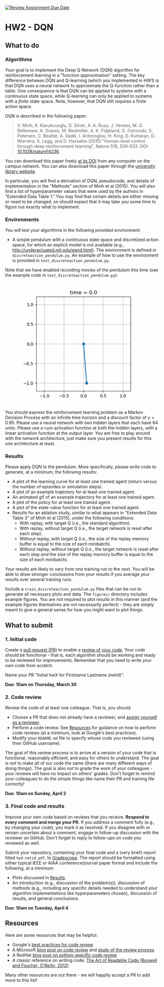 [![Review Assignment Due Date](https://classroom.github.com/assets/deadline-readme-button-8d59dc4de5201274e310e4c54b9627a8934c3b88527886e3b421487c677d23eb.svg)](https://classroom.github.com/a/7unT-400)
# HW2 - DQN

## What to do

### Algorithms
Your goal is to implement the Deep Q Network (DQN) algorithm for reinforcement learning in a "function approximation" setting. The key difference between DQN and Q-learning (which you implemented in HW1) is that DQN uses a neural network to approximate the Q-function rather than a table. One consequence is that DQN can be applied to systems with a *continuous* state space, while Q-learning can only be applied to systems with a *finite* state space. Note, however, that DQN still requires a finite action space.

DQN is described in the following paper:

> V. Mnih, K. Kavukcuoglu, D. Silver, A. A. Rusu, J. Veness, M. G. Bellemare, A. Graves, M. Riedmiller, A. K. Fidjeland, G. Ostrovski, S. Petersen, C. Beattie, A. Sadik, I. Antonoglou, H. King, D. Kumaran, D. Wierstra, S. Legg, and D. Hassabis (2015) "Human-level control through deep reinforcement learning", Nature 518, 529–533. DOI: [10.1038/nature14236](https://dx.doi.org/10.1038/nature14236).

You can download this paper freely [at its DOI](https://dx.doi.org/10.1038/nature14236) from any computer on the campus network. You can also download this paper through the [university library website](https://library.illinois.edu).

In particular, you will find a derivation of DQN, pseudocode, and details of implementation in the "Methods" section of Mnih et al (2015). You will also find a list of hyperparameter values that were used by the authors in "Extended Data Table 1." You may find that certain details are either missing or need to be changed, so should expect that it may take you some time to figure out exactly what to implement.

### Environments

You will test your algorithms in the following provided environment:
- A simple pendulum with a *continuous* state space and discretized action space, for which an explicit model is not available (e.g., http://underactuated.mit.edu/pend.html). The environment is defined in `discreteaction_pendulum.py`. An example of how to use the environment is provided in `test_discreteaction_pendulum.py`.

Note that we have enabled recording movies of the pendulum this time (see the example code in `test_discreteaction_pendulum.py`):

![example video of pendulum](figures/test_discreteaction_pendulum.gif)

You should express the reinforcement learning problem as a Markov Decision Process with an infinite time horizon and a discount factor of $\gamma = 0.95$. Please use a neural network with *two* hidden layers that each have 64 units. Please use a `tanh` activation function at both the hidden layers, with a linear activation function at the output layer. You are free to play around with the network architecture, just make sure you present results for this one architecture at least.

### Results

Please apply DQN to the pendulum. More specifically, please write code to generate, at a minimum, the following results:
- A plot of the learning curve for at least one trained agent (return versus the number of episodes or simulation steps).
- A plot of an example trajectory for at least one trained agent.
- An animated gif of an example trajectory for at least one trained agent.
- A plot of the policy for at least one trained agent.
- A plot of the state-value function for at least one trained agent.
- Results for an ablation study, similar to what appears in "Extended Data Table 3" of Mnih et al (2015), under the following conditions:
    - With replay, with target Q (i.e., the standard algorithm).
    - With replay, without target Q (i.e., the target network is reset after each step).
    - Without replay, with target Q (i.e., the size of the replay memory buffer is equal to the size of each minibatch).
    - Without replay, without target Q (i.e., the target network is reset after each step *and* the size of the replay memory buffer is equal to the size of each minibatch).

Your results are likely to vary from one training run to the next. You will be able to draw stronger conclusions from your results if you average your results over several training runs.

Include a `train_discreteaction_pendulum.py` files that can be run to generate all necessary plots and data. The `figures/` directory includes example figures. You are not required to plot results in this manner (and the example figures themselves are not necessarily perfect) - they are simply meant to give a general sense for how you might want to plot things.

## What to submit

### 1. Initial code

Create a [pull request (PR)](https://docs.github.com/en/pull-requests/collaborating-with-pull-requests/proposing-changes-to-your-work-with-pull-requests/about-pull-requests) to enable a [review of your code](#2-code-review). Your code should be functional - that is, each algorithm should be working and ready to be reviewed for improvements. Remember that you need to write your own code from scratch.

Name your PR "Initial hwX for Firstname Lastname (netid)".

**Due: 10am on Thursday, March 30**

### 2. Code review

Review the code of at least one colleague. That is, you should:
- Choose a PR that does not already have a reviewer, and [assign yourself as a reviewer]((https://docs.github.com/en/pull-requests/collaborating-with-pull-requests/reviewing-changes-in-pull-requests/about-pull-request-reviews)).
- Perform a code review. See [Resources](#resources) for guidance on how to perform code reviews (at a minimum, look at Google's best practices).
- Modify your `README.md` file to specify whose code you reviewed (using their GitHub username).

The goal of this review process is to arrive at a version of your code that is functional, reasonably efficient, and easy for others to understand. The goal is *not* to make all of our code the same (there are many different ways of doing things). The goal is also *not* to grade the work of your colleagues - your reviews will have no impact on others' grades. Don't forget to remind your colleagues to do the simple things like name their PR and training file correctly!

**Due: 10am on Sunday, April 2**

### 3. Final code and results

Improve your own code based on reviews that you receive. **Respond to every comment and merge your PR.** If you address a comment fully (e.g., by changing your code), you mark it as resolved. If you disagree with or remain uncertain about a comment, engage in follow-up discussion with the reviewer on GitHub. Don't forget to reply to follow-ups on code you reviewed as well.

Submit your repository, containing your final code and a (very brief) report titled `hwX-netid.pdf`, to [Gradescope](https://uiuc-ae598-rl-2023-spring.github.io/resources/assignments/). The report should be formatted using either typical IEEE or AIAA conference/journal paper format and include the following, at a minimum:
- Plots discussed in [Results](#results).
- An introduction (e.g., discussion of the problem(s)), discussion of methods (e.g., including any specific details needed to understand your algorithm implementations like hyperparameters chosen), discussion of results, and general conclusions.

**Due: 10am on Tuesday, April 4**

## Resources
Here are some resources that may be helpful:
* Google's [best practices for code review](https://google.github.io/eng-practices/review/reviewer/looking-for.html)
* A Microsoft [blog post on code review](https://devblogs.microsoft.com/appcenter/how-the-visual-studio-mobile-center-team-does-code-review/) and [study of the review process](https://www.microsoft.com/en-us/research/wp-content/uploads/2016/05/MS-Code-Review-Tech-Report-MSR-TR-2016-27.pdf)
* A RedHat [blog post on python-specific code review](https://access.redhat.com/blogs/766093/posts/2802001)
* A classic reference on writing code: [The Art of Readable Code (Boswell and Foucher, O'Reilly, 2012)](https://mcusoft.files.wordpress.com/2015/04/the-art-of-readable-code.pdf)

Many other resources are out there - we will happily accept a PR to add more to this list!
